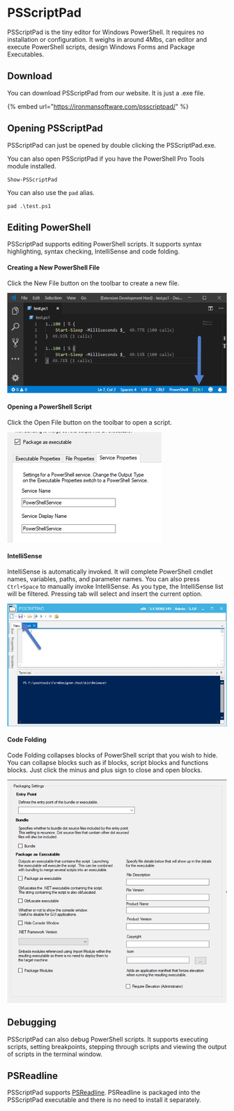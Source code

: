 # PSScriptPad

PSScriptPad is the tiny editor for Windows PowerShell. It requires no installation or configuration. It weighs in around 4Mbs, can editor and execute PowerShell scripts, design Windows Forms and Package Executables. 

## Download

You can download PSScriptPad from our website. It is just a .exe file. 

{% embed url="https://ironmansoftware.com/psscriptpad/" %}

## Opening PSScriptPad

PSScriptPad can just be opened by double clicking the PSScriptPad.exe. 

You can also open PSScriptPad if you have the PowerShell Pro Tools module installed. 

```text
Show-PSScriptPad 
```

You can also use the `pad` alias. 

```text
pad .\test.ps1
```

## Editing PowerShell

PSScriptPad supports editing PowerShell scripts. It supports syntax highlighting, syntax checking, IntelliSense and code folding. 

#### Creating a New PowerShell File

Click the New File button on the toolbar to create a new file. 

![](../.gitbook/assets/image%20%2830%29.png)

#### Opening a PowerShell Script

Click the Open File button on the toolbar to open a script. 

![](../.gitbook/assets/image%20%2829%29.png)

#### IntelliSense 

IntelliSense is automatically invoked. It will complete PowerShell cmdlet names, variables, paths, and parameter names. You can also press `Ctrl+Space` to manually invoke IntelliSense. As you type, the IntelliSense list will be filtered. Pressing tab will select and insert the current option. 

![](../.gitbook/assets/image%20%2828%29.png)

#### Code Folding 

Code Folding collapses blocks of PowerShell script that you wish to hide. You can collapse blocks such as if blocks, script blocks and functions blocks. Just click the minus and plus sign to close and open blocks. 

![](../.gitbook/assets/image.png)

## Debugging 

PSScriptPad can also debug PowerShell scripts. It supports executing scripts, setting breakpoints, stepping through scripts and viewing the output of scripts in the terminal window. 

## PSReadline

PSScriptPad supports [PSReadline](https://github.com/PowerShell/PSReadLine). PSReadline is packaged into the PSScriptPad executable and there is no need to install it separately. 



